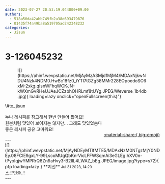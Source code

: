 ```yaml
---
date: 2023-07-27 20:53:19.044000+09:00
authors:
  - 518a50da42abb749fb2a38d693479876
  - 01435f74a49ba8a519705ad242348232
categories:
  - Jisun
---
```


# 3-126045232

<div class="post-container" markdown="1">
<div class="content-container md-sidebar__scrollwrap" markdown="1">


<figure markdown="1">
![](https://phinf.wevpstatic.net/MjAyMzA3MjdfMjM4/MDAxNjkwNDU4Nzk4NDM0.HwBc18fz0_iYTI7tGZg58MMr228EOpoedoSO6xM-2xkg.qIsnWFhqWCKJN-kWXmGvRHeUJAeJCZzbhOHRLmf8tUYg.JPEG/Weverse_1b4db.jpg){ loading=lazy onclick="openFullscreen(this)"}
</figure>
\#to_jisun <br><br>누나 레시피를 참고해서 한번 만들어 봤어요!<br>원본처럼 맛있어 보이지는 않지만... 그래도 맛있었슴다<br>좋은 레시피 공유 고마워요!

</div>
</div>

<div style="text-align: right;" markdown="1">
<a href="https://weverse.io/fromis9/fanpost/3-126045232" style="text-align: right;">:material-share:{.big-emoji}</a>
</div>
---

<div class="comments-container md-sidebar__scrollwrap" markdown="1">
<div class="comment" markdown="1">
<div class='id-container' markdown="1">
![](https://phinf.wevpstatic.net/MjAyNDEyMTlfMTE5/MDAxNzM0NTgzMjY0NDEy.08FClE9gxLY-99LscoMUgQbKnrVicLFFWSqmAi3eGLEg.hXV0n-tPyoIqjwYMPRrQ8Zn9aHvy3-B2llL4LWAZ_bEg.JPEG/image.jpg?type=s72){ pfp loading=lazy }
**<span class="artist">지선</span>** <small>Jul 31 2023, 14:20</small><br>
</div>
<div class='comment-body' markdown="1">
스콘인줄..!
</div>
</div>
</div>
---
